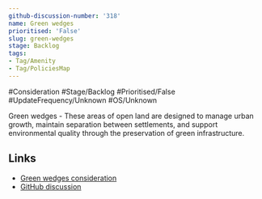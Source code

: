 ```yaml
---
github-discussion-number: '318'
name: Green wedges
prioritised: 'False'
slug: green-wedges
stage: Backlog
tags:
- Tag/Amenity
- Tag/PoliciesMap
---
```


#Consideration #Stage/Backlog #Prioritised/False #UpdateFrequency/Unknown #OS/Unknown

Green wedges - These areas of open land are designed to manage urban growth, maintain separation between settlements, and support environmental quality through the preservation of green infrastructure.

## Links

* [Green wedges consideration](https://design.planning.data.gov.uk/planning-consideration/green-wedges)
* [GitHub discussion](https://github.com/digital-land/data-standards-backlog/discussions/318)